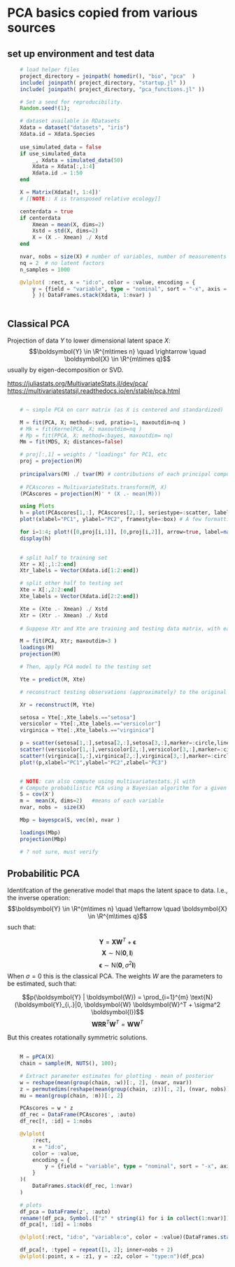 
# PCA basics copied from various sources 


## set up environment and test data

```julia
    # load helper files
    project_directory = joinpath( homedir(), "bio", "pca"  )
    include( joinpath( project_directory, "startup.jl" ))     
    include( joinpath( project_directory, "pca_functions.jl" ))     

    # Set a seed for reproducibility.
    Random.seed!(1);

    # dataset available in RDatasets
    Xdata = dataset("datasets", "iris")
    Xdata.id = Xdata.Species
 
    use_simulated_data = false
    if use_simulated_data
        _, Xdata = simulated_data(50)
        Xdata = Xdata[:,1:4]
        Xdata.id .= 1:50
    end

    X = Matrix(Xdata[!, 1:4])'
    # [[NOTE:: X is transposed relative ecology]]

    centerdata = true
    if centerdata
        Xmean = mean(X, dims=2)
        Xstd = std(X, dims=2)
        X = (X .- Xmean) ./ Xstd
    end

    nvar, nobs = size(X) # number of variables, number of measurements (observations) 
    nq = 2  # no latent factors
    n_samples = 1000

    @vlplot( :rect, x = "id:o", color = :value, encoding = {
        y = {field = "variable", type = "nominal", sort = "-x", axis = {title = "data"}}
        } )( DataFrames.stack(Xdata, 1:nvar) )
      

```


## Classical PCA

Projection of data $Y$ to lower dimensional latent space $X$:
$$\boldsymbol{Y} \in \R^{m\times n} \quad \rightarrow \quad \boldsymbol{X} \in \R^{m\times q}$$
usually by eigen-decomposition or SVD. 

https://juliastats.org/MultivariateStats.jl/dev/pca/
https://multivariatestatsjl.readthedocs.io/en/stable/pca.html

```julia

    # ~ simple PCA on corr matrix (as X is centered and standardized)

    M = fit(PCA, X; method=:svd, pratio=1, maxoutdim=nq )
    # Mk = fit(KernelPCA, X; maxoutdim=nq )
    # Mp = fit(PPCA, X; method=:bayes, maxoutdim= nq)
    Mm = fit(MDS, X; distances=false)

    # proj[:,1] = weights / "loadings" for PC1, etc
    proj = projection(M) 
     
    principalvars(M) ./ tvar(M) # contributions of each principal component towards explaining the total variance,
    
    # PCAscores = MultivariateStats.transform(M, X)
    (PCAscores = projection(M)' * (X .- mean(M)))

    using Plots
    h = plot(PCAscores[1,:], PCAscores[2,:], seriestype=:scatter, label="")
    plot!(xlabel="PC1", ylabel="PC2", framestyle=:box) # A few formatting options

    for i=1:4; plot!([0,proj[i,1]], [0,proj[i,2]], arrow=true, label=names(Xdata)[i], legend=:bottomleft); end
    display(h)
     

    # split half to training set
    Xtr = X[:,1:2:end]
    Xtr_labels = Vector(Xdata.id[1:2:end])

    # split other half to testing set
    Xte = X[:,2:2:end]
    Xte_labels = Vector(Xdata.id[2:2:end])

    Xte = (Xte .- Xmean) ./ Xstd
    Xtr = (Xtr .- Xmean) ./ Xstd
    
    # Suppose Xtr and Xte are training and testing data matrix, with each observation in a column. We train a PCA model, allowing up to 3 dimensions:

    M = fit(PCA, Xtr; maxoutdim=3 )
    loadings(M)
    projection(M)

    # Then, apply PCA model to the testing set

    Yte = predict(M, Xte)

    # reconstruct testing observations (approximately) to the original space

    Xr = reconstruct(M, Yte)

    setosa = Yte[:,Xte_labels.=="setosa"]
    versicolor = Yte[:,Xte_labels.=="versicolor"]
    virginica = Yte[:,Xte_labels.=="virginica"]

    p = scatter(setosa[1,:],setosa[2,:],setosa[3,:],marker=:circle,linewidth=0)
    scatter!(versicolor[1,:],versicolor[2,:],versicolor[3,:],marker=:circle,linewidth=0)
    scatter!(virginica[1,:],virginica[2,:],virginica[3,:],marker=:circle,linewidth=0)
    plot!(p,xlabel="PC1",ylabel="PC2",zlabel="PC3")


    # NOTE: can also compute using multivariatestats.jl with 
    # Compute probabilistic PCA using a Bayesian algorithm for a given sample covariance matrix S.
    S = cov(X')
    m =  mean(X, dims=2)   #means of each variable
    nvar, nobs =  size(X)

    Mbp = bayespca(S, vec(m), nvar )

    loadings(Mbp)
    projection(Mbp)

    # ? not sure, must verify
```


## Probabilitic PCA

Identifcation of the generative model that maps the latent space to data. I.e., the inverse operation:
$$\boldsymbol{Y} \in \R^{m\times n} \quad \leftarrow \quad \boldsymbol{X} \in \R^{m\times q}$$
such that:

$$\boldsymbol{Y} = \boldsymbol{X} \boldsymbol{W}^T + \boldsymbol{\epsilon}$$
$$\boldsymbol{X} \sim \text{N} (\boldsymbol{0}, \boldsymbol{I})$$ $$\boldsymbol{\epsilon} \sim \text{N} (\boldsymbol{0},\sigma^2 \boldsymbol{I})$$
When $\sigma=0$ this is the classical PCA. The weights $W$ are the parameters to be estimated, such that:

$$p(\boldsymbol{Y} | \boldsymbol{W}) = \prod_{i=1}^{m} \text{N} (\boldsymbol{Y}_{i,.}|0, \boldsymbol{W} \boldsymbol{W}^T + \sigma^2 \boldsymbol{I})$$
$$\boldsymbol{W} \boldsymbol{R} \boldsymbol{R}^T \boldsymbol{W}^T  = \boldsymbol{W} \boldsymbol{W}^T$$

But this creates rotationally symmetric solutions. 

```julia 
  
    M = pPCA(X)
    chain = sample(M, NUTS(), 100);

    # Extract parameter estimates for plotting - mean of posterior
    w = reshape(mean(group(chain, :w))[:, 2], (nvar, nvar))
    z = permutedims(reshape(mean(group(chain, :z))[:, 2], (nvar, nobs)))'
    mu = mean(group(chain, :m))[:, 2]

    PCAscores = w * z
    df_rec = DataFrame(PCAscores', :auto)
    df_rec[!, :id] = 1:nobs

    @vlplot(
        :rect,
        x = "id:o",
        color = :value,
        encoding = {
            y = {field = "variable", type = "nominal", sort = "-x", axis = {title = "gene"}}
        }
    )(
        DataFrames.stack(df_rec, 1:nvar)
    )

    # plots
    df_pca = DataFrame(z', :auto)
    rename!(df_pca, Symbol.(["z" * string(i) for i in collect(1:nvar)]))
    df_pca[!, :id] = 1:nobs

    @vlplot(:rect, "id:o", "variable:o", color = :value)(DataFrames.stack(df_pca, 1:nvar))

    df_pca[!, :type] = repeat([1, 2]; inner=nobs ÷ 2)
    @vlplot(:point, x = :z1, y = :z2, color = "type:n")(df_pca)
```

<!--  
#### Number of components¶

A direct question arises from this is: How many dimensions do we want to keep in order to represent the latent structure in the data? This is a very central question for all latent factor models, i.e. how many dimensions are needed to represent that data in the latent space. In the case of PCA, there exist a lot of heuristics to make that choice. By using the pPCA model, this can be accomplished very elegantly, with a technique called Automatic Relevance Determination(ARD). Essentially, we are using a specific prior over the factor loadings W that allows us to prune away dimensions in the latent space. The prior is determined by a precision hyperparameter \alpha. Here, smaller values of \alpha correspond to more important components. You can find more details about this in the Bishop book mentioned in the introduction.

```julia
    ppca_ARD = pPCA_ARD(X)
    chain_pccaARD = sample(ppca_ARD, NUTS(), 500)

    StatsPlots.plot(group(chain_pccaARD, :alpha))

 
    # convergence of the chains for the \alpha parameter. This parameter determines the relevance of individual components. We can see that the chains have converged and the posterior of the alpha parameters is centered around much smaller values in two instances. Below, we will use the mean of the small values to select the relevant dimensions - we can clearly see based on the values of \alpha that there should be two dimensions in this example.

    # Extract parameter estimates for plotting - mean of posterior
    w = permutedims(reshape(mean(group(chain_pccaARD, :w))[:, 2], (nvar, nvar)))
    z = permutedims(reshape(mean(group(chain_pccaARD, :z))[:, 2], (nvar, nobs)))'
    α = mean(group(chain_pccaARD, :alpha))[:, 2]
    α


    # We can inspect alpha to see which elements are small, i.e. have a high relevance.

    alpha_indices = sortperm(α)[1:2]
    X = w[alpha_indices, alpha_indices] * z[alpha_indices, :]

    df_rec = DataFrame(X', :auto)
    df_rec[!, :id] = 1:nobs
    @vlplot(:rect, "id:o", "variable:o", color = :value)(DataFrames.stack(df_rec, 1:2))

    df_pre = DataFrame(z', :auto)
    rename!(df_pre, Symbol.(["z" * string(i) for i in collect(1:nobs)]))
    df_pre[!, :id] = 1:nobs

    @vlplot(:rect, "id:o", "variable:o", color = :value)(DataFrames.stack(df_pre, 1:nobs))

    df_pre[!, :type] = repeat([1, 2]; inner=nobs ÷ 2)
    df_pre[!, :ard1] = df_pre[:, alpha_indices[1]]
    df_pre[!, :ard2] = df_pre[:, alpha_indices[2]]
    @vlplot(:point, x = :ard1, y = :ard2, color = "type:n")(df_pre)
```


This plot is very similar to the low-dimensional plot above, but choosing the relevant dimensions based on the values of

. When you are in doubt about the number of dimensions to project onto, ARD might provide an answer to that question.


#### Batch effects¶

A second, common aspect apart from the dimensionality of the PCA space, is the issue of confounding factors or batch effects. A batch effect occurs when non-biological factors in an experiment cause changes in the data produced by the experiment. As an example, we will look at Fisher's famous Iris data set.

The data set consists of 50 samples each from three species of Iris (Iris setosa, Iris virginica and Iris versicolor). Four features were measured from each sample: the length and the width of the sepals and petals, in centimeters. RDatasets.jl contains the Iris dataset.

An example for a batch effect in this case might be different scientists using a different measurement method to determine the length and width of the flowers. This can lead to a systematic bias in the measurement unrelated to the actual experimental variable - the species in this case.


```julia

    # First, let's look at the original data using the pPCA model.

    ppca = pPCA(X)

    # Hamiltonian Monte Carlo (HMC) sampler parameters
    ϵ = 0.05
    τ = 10
    chain_ppca2 = sample(ppca, HMC(ϵ, τ), n_samples)

    # Extract parameter estimates for plotting - mean of posterior
    w = permutedims(reshape(mean(group(chain_ppca2, :w))[:, 2], (nvar, nvar)))
    z = permutedims(reshape(mean(group(chain_ppca2, :z))[:, 2], (nvar, nobs)))'
    mu = mean(group(chain_ppca2, :m))[:, 2]

    Xbt = w * z
    # Xbt = w * z .+ mu

    df_rec = DataFrame(Xbt', :auto)
    df_rec[!, :species] = Xdata.Species
    @vlplot(:rect, "species:o", "variable:o", color = :value)(DataFrames.stack(df_rec, 1:nvar))

    df_Xdata = DataFrame(z', :auto)
    rename!(df_Xdata, Symbol.(["z" * string(i) for i in collect(1:nvar)]))
    df_Xdata[!, :sample] = 1:nobs
    df_Xdata[!, :species] = Xdata.Species
    @vlplot(:point, x = :z1, y = :z2, color = "species:n")(df_Xdata)

    # We can see that the setosa species is more clearly separated from the other two species, which overlap considerably.

    # We now simulate a batch effect; imagine the person taking the measurement uses two different rulers and they are slightly off. Again, in practice there are many different reasons for why batch effects occur and it is not always clear what is really at the basis of them, nor can they always be tackled via the experimental setup. So we need methods to deal with them.

    ## Introduce batch effect
    batch = rand(Binomial(1, 0.5), nobs)
    effect = rand(Normal(2.4, 0.6), nobs)
    batch_dat = (X' .+ batch .* effect)'

    ppca_batch = pPCA(batch_dat)
    chain_ppcaBatch = sample(ppca_batch, HMC(ϵ, τ), n_samples)
    describe(chain_ppcaBatch)[1]

    z = permutedims(reshape(mean(group(chain_ppcaBatch, :z))[:, 2], (nvar, nobs)))'
    df_pre = DataFrame(z', :auto)
    rename!(df_pre, Symbol.(["z" * string(i) for i in collect(1:nvar)]))
    df_pre[!, :sample] = 1:nobs
    df_pre[!, :species] = Xdata.id
    df_pre[!, :batch] = batch
    @vlplot(:point, x = :z1, y = :z2, color = "species:n", shape = :batch)(df_pre)

    # The batch effect makes it much harder to distinguish the species. And importantly, if we are not aware of the batches, this might lead us to make wrong conclusions about the data.

    # In order to correct for the batch effect, we need to know about the assignment of measurement to batch. In our example, this means knowing which ruler was used for which measurement, here encoded via the batch variable.

    ppca_residual = pPCA_residual(batch_dat, convert(Vector{Float64}, batch))
    chain_ppcaResidual = sample(ppca_residual, HMC(ϵ, τ), n_samples);

    # This model is described in considerably more detail here.

    z = permutedims(reshape(mean(group(chain_ppcaResidual, :z))[:, 2], (nvar, nobs)))'
    df_post = DataFrame(z', :auto)
    rename!(df_post, Symbol.(["z" * string(i) for i in collect(1:nvar)]))
    df_post[!, :sample] = 1:nobs
    df_post[!, :species] = Xdata.id
    df_post[!, :batch] = batch

    @vlplot(:point, x = :z1, y = :z2, color = "species:n", shape = :batch)(df_post)

    # We can now see, that the data are better separated in the latent space by accounting for the batch effect. It is not perfect, but definitely an improvement over the previous plot.
```

-->
